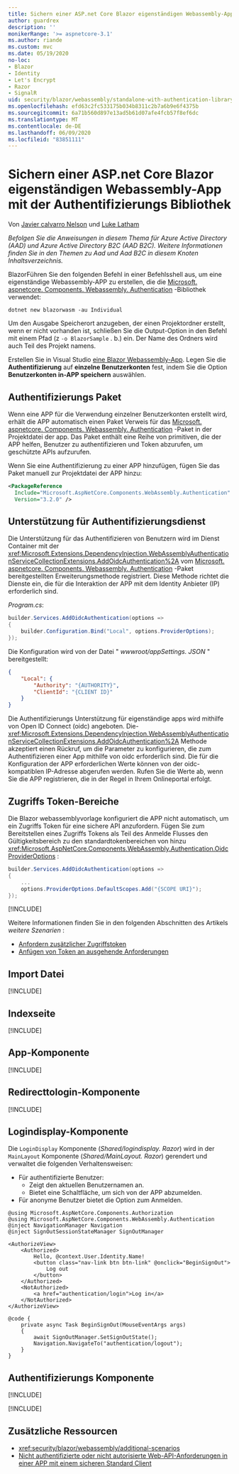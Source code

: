 ```yaml
---
title: Sichern einer ASP.net Core Blazor eigenständigen Webassembly-App mit der Authentifizierungs Bibliothek
author: guardrex
description: ''
monikerRange: '>= aspnetcore-3.1'
ms.author: riande
ms.custom: mvc
ms.date: 05/19/2020
no-loc:
- Blazor
- Identity
- Let's Encrypt
- Razor
- SignalR
uid: security/blazor/webassembly/standalone-with-authentication-library
ms.openlocfilehash: efd63c2fc533175b034b8311c2b7a6b9e6f4375b
ms.sourcegitcommit: 6a71b560d897e13ad5b61d07afe4fcb57f8ef6dc
ms.translationtype: MT
ms.contentlocale: de-DE
ms.lasthandoff: 06/09/2020
ms.locfileid: "83851111"
---
```

# <a name="secure-an-aspnet-core-blazor-webassembly-standalone-app-with-the-authentication-library"></a>Sichern einer ASP.net Core Blazor eigenständigen Webassembly-App mit der Authentifizierungs Bibliothek

Von [Javier calvarro Nelson](https://github.com/javiercn) und [Luke Latham](https://github.com/guardrex)

*Befolgen Sie die Anweisungen in diesem Thema für Azure Active Directory (AAD) und Azure Active Directory B2C (AAD B2C). Weitere Informationen finden Sie in den Themen zu Aad und Aad B2C in diesem Knoten Inhaltsverzeichnis.*

BlazorFühren Sie den folgenden Befehl in einer Befehlsshell aus, um eine eigenständige Webassembly-APP zu erstellen, die die [Microsoft. aspnetcore. Components. Webassembly. Authentication](https://www.nuget.org/packages/Microsoft.AspNetCore.Components.WebAssembly.Authentication/) -Bibliothek verwendet:

```dotnetcli
dotnet new blazorwasm -au Individual
```

Um den Ausgabe Speicherort anzugeben, der einen Projektordner erstellt, wenn er nicht vorhanden ist, schließen Sie die Output-Option in den Befehl mit einem Pfad (z `-o BlazorSample` . b.) ein. Der Name des Ordners wird auch Teil des Projekt namens.

Erstellen Sie in Visual Studio [eine Blazor Webassembly-App](xref:blazor/get-started). Legen Sie die **Authentifizierung** auf **einzelne Benutzerkonten** fest, indem Sie die Option **Benutzerkonten in-APP speichern** auswählen.

## <a name="authentication-package"></a>Authentifizierungs Paket

Wenn eine APP für die Verwendung einzelner Benutzerkonten erstellt wird, erhält die APP automatisch einen Paket Verweis für das [Microsoft. aspnetcore. Components. Webassembly. Authentication](https://www.nuget.org/packages/Microsoft.AspNetCore.Components.WebAssembly.Authentication/) -Paket in der Projektdatei der app. Das Paket enthält eine Reihe von primitiven, die der APP helfen, Benutzer zu authentifizieren und Token abzurufen, um geschützte APIs aufzurufen.

Wenn Sie eine Authentifizierung zu einer APP hinzufügen, fügen Sie das Paket manuell zur Projektdatei der APP hinzu:

```xml
<PackageReference 
  Include="Microsoft.AspNetCore.Components.WebAssembly.Authentication" 
  Version="3.2.0" />
```

## <a name="authentication-service-support"></a>Unterstützung für Authentifizierungsdienst

Die Unterstützung für das Authentifizieren von Benutzern wird im Dienst Container mit der <xref:Microsoft.Extensions.DependencyInjection.WebAssemblyAuthenticationServiceCollectionExtensions.AddOidcAuthentication%2A> vom [Microsoft. aspnetcore. Components. Webassembly. Authentication](https://www.nuget.org/packages/Microsoft.AspNetCore.Components.WebAssembly.Authentication/) -Paket bereitgestellten Erweiterungsmethode registriert. Diese Methode richtet die Dienste ein, die für die Interaktion der APP mit dem Identity Anbieter (IP) erforderlich sind.

*Program.cs*:

```csharp
builder.Services.AddOidcAuthentication(options =>
{
    builder.Configuration.Bind("Local", options.ProviderOptions);
});
```

Die Konfiguration wird von der Datei " *wwwroot/appSettings. JSON* " bereitgestellt:

```json
{
    "Local": {
        "Authority": "{AUTHORITY}",
        "ClientId": "{CLIENT ID}"
    }
}
```

Die Authentifizierungs Unterstützung für eigenständige apps wird mithilfe von Open ID Connect (oidc) angeboten. Die- <xref:Microsoft.Extensions.DependencyInjection.WebAssemblyAuthenticationServiceCollectionExtensions.AddOidcAuthentication%2A> Methode akzeptiert einen Rückruf, um die Parameter zu konfigurieren, die zum Authentifizieren einer App mithilfe von oidc erforderlich sind. Die für die Konfiguration der APP erforderlichen Werte können von der oidc-kompatiblen IP-Adresse abgerufen werden. Rufen Sie die Werte ab, wenn Sie die APP registrieren, die in der Regel in Ihrem Onlineportal erfolgt.

## <a name="access-token-scopes"></a>Zugriffs Token-Bereiche

Die Blazor webassemblyvorlage konfiguriert die APP nicht automatisch, um ein Zugriffs Token für eine sichere API anzufordern. Fügen Sie zum Bereitstellen eines Zugriffs Tokens als Teil des Anmelde Flusses den Gültigkeitsbereich zu den standardtokenbereichen von hinzu <xref:Microsoft.AspNetCore.Components.WebAssembly.Authentication.OidcProviderOptions> :

```csharp
builder.Services.AddOidcAuthentication(options =>
{
    ...
    options.ProviderOptions.DefaultScopes.Add("{SCOPE URI}");
});
```

[!INCLUDE[](~/includes/blazor-security/azure-scope.md)]

Weitere Informationen finden Sie in den folgenden Abschnitten des Artikels *weitere Szenarien* :

* [Anfordern zusätzlicher Zugriffstoken](xref:security/blazor/webassembly/additional-scenarios#request-additional-access-tokens)
* [Anfügen von Token an ausgehende Anforderungen](xref:security/blazor/webassembly/additional-scenarios#attach-tokens-to-outgoing-requests)

## <a name="imports-file"></a>Import Datei

[!INCLUDE[](~/includes/blazor-security/imports-file-standalone.md)]

## <a name="index-page"></a>Indexseite

[!INCLUDE[](~/includes/blazor-security/index-page-authentication.md)]

## <a name="app-component"></a>App-Komponente

[!INCLUDE[](~/includes/blazor-security/app-component.md)]

## <a name="redirecttologin-component"></a>Redirecttologin-Komponente

[!INCLUDE[](~/includes/blazor-security/redirecttologin-component.md)]

## <a name="logindisplay-component"></a>Logindisplay-Komponente

Die `LoginDisplay` Komponente (*Shared/logindisplay. Razor*) wird in der `MainLayout` Komponente (*Shared/MainLayout. Razor*) gerendert und verwaltet die folgenden Verhaltensweisen:

* Für authentifizierte Benutzer:
  * Zeigt den aktuellen Benutzernamen an.
  * Bietet eine Schaltfläche, um sich von der APP abzumelden.
* Für anonyme Benutzer bietet die Option zum Anmelden.

```razor
@using Microsoft.AspNetCore.Components.Authorization
@using Microsoft.AspNetCore.Components.WebAssembly.Authentication
@inject NavigationManager Navigation
@inject SignOutSessionStateManager SignOutManager

<AuthorizeView>
    <Authorized>
        Hello, @context.User.Identity.Name!
        <button class="nav-link btn btn-link" @onclick="BeginSignOut">
            Log out
        </button>
    </Authorized>
    <NotAuthorized>
        <a href="authentication/login">Log in</a>
    </NotAuthorized>
</AuthorizeView>

@code {
    private async Task BeginSignOut(MouseEventArgs args)
    {
        await SignOutManager.SetSignOutState();
        Navigation.NavigateTo("authentication/logout");
    }
}
```

## <a name="authentication-component"></a>Authentifizierungs Komponente

[!INCLUDE[](~/includes/blazor-security/authentication-component.md)]

[!INCLUDE[](~/includes/blazor-security/troubleshoot.md)]

## <a name="additional-resources"></a>Zusätzliche Ressourcen

* <xref:security/blazor/webassembly/additional-scenarios>
* [Nicht authentifizierte oder nicht autorisierte Web-API-Anforderungen in einer APP mit einem sicheren Standard Client](xref:security/blazor/webassembly/additional-scenarios#unauthenticated-or-unauthorized-web-api-requests-in-an-app-with-a-secure-default-client)
